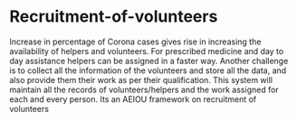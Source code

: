# Recruitment-of-volunteers
Increase in percentage of Corona cases gives rise in increasing the availability of helpers and volunteers. For prescribed medicine and day to day assistance helpers can be assigned in a faster way.  Another challenge is to collect all the information of the volunteers and store all the data, and also provide them their work as per their qualification.  This system will maintain all the records of volunteers/helpers and the work assigned for each and every person. Its an AEIOU framework on recruitment of volunteers 
